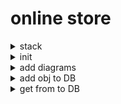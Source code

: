 # online store

<details>
<summary>
stack
</summary>

Back

- node
- express
- postgresql
- sequelize

диаграмма баз данных(8таблиц)
авторизация JWT
Rest API

Front

- react
- react bootstrap
- axios (зпросы к серверу)
- react-router-dom (навигация)
- mobx (стейт менеджер)

endpoint methods
![server endpoint](back/readmeAssets/server_endpoint.png)
server endpoint func
![server endpoint func](back/readmeAssets/server_endpoint_func.png)
client query
![client query](back/readmeAssets/server_endpoint_query.png)

[code](https://github.com/utimur/online-store-full-course)
[video](https://www.youtube.com/watch?v=H2GCkRF9eko)

alt + shift + a // multiline comments

</details>

<details>
<summary>
init
</summary>

    npm init -y
    npm i express pg pg-hstore sequelize cors dotenv
    npm i -D nodemon

install postgresql/create db

</details>

<details>
<summary>
add diagrams
</summary>

---

[draw.io](https://app.diagrams.net/)

---

![schema database](back/readmeAssets/tables_graph.png)

### add tables

![add tables](back/readmeAssets/add_tables.png)

### test request

![test request](back/readmeAssets/test_request.png)

### check router

![check router](back/readmeAssets/router_check.png)

### check controllers

![check controllers](back/readmeAssets/check_controllers.png)

### check middleware

![check middleware](back/readmeAssets/check_middleware.png)

</details>

<details>
<summary>
add obj to DB
</summary>

![add object to DB](back/readmeAssets/add_to_DB.png)
![add object to DB2](back/readmeAssets/add_to_DB2.png)

---

[this commit](https://github.com/viktishchenko/big-pets/commit/f4391c06bc0317ef118b674d00ff11ac470008dd)

</details>

<details>
<summary>
get from to DB
</summary>

![get from DB](back/readmeAssets/get_from_DB.png)

---

[this file](./back/controllers/typeController.js)

![add object to DB](back/readmeAssets/add_obj_to_DB.png)
![get obj from DB](back/readmeAssets/get_from_DB2.png)

---

    npm i express-fileupload
    npm i uuid

---

### add/get static file to DB

![add static file(img) to DB](back/readmeAssets/add_img_to_DB.png)

[filter items by brandId & typeId →](./back/controllers/deviceController.js)

![filter item by brandId](back/readmeAssets/get_item_by_brandId.png)

[page limit with DB →](./back/controllers/deviceController.js)

![add page limit with DB](back/readmeAssets/page_limit_with_DB.png)

[page limit with DB und count →](./back/controllers/deviceController.js)

![page limit with DB and count](back/readmeAssets/page_limit_with_DB_undCount.png)

[add device info →](./back/controllers/deviceController.js)

![add device info](back/readmeAssets/device_info.png)

</details>
